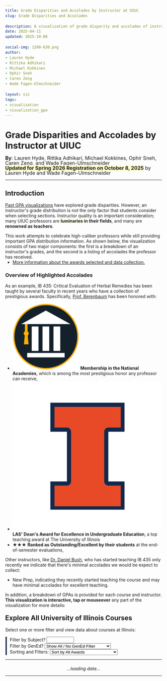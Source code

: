 ```yaml
---
title: Grade Disparities and Accolades by Instructor at UIUC
slug: Grade Disparities and Accolades

description: A visualization of grade disparity and accolades of instructors at UIUC
date: 2025-04-11
updated: 2025-10-08

social-img: 1200-630.png
author:
- Lauren Hyde
- Rittika Adhikari
- Michael Kokkines
- Ophir Sneh
- Caren Zeng
- Wade Fagen-Ulmschneider

layout: viz
tags:
- visualization
- visualization_gpa
---
```


<link rel="stylesheet" href="css.css" type="text/css" />


<h1>Grade Disparities and Accolades by Instructor at UIUC</h1>
<div style="font-size: 16px; margin-top: -4px; line-height: 16px;">
  <b>By</b>: Lauren Hyde, Rittika Adhikari, Michael Kokkines, Ophir Sneh, Caren Zeng, and Wade Fagen-Ulmschneider<br>
  <b style="background-color: hsla(63, 100%, 90%, 1);">Updated for Spring 2026 Registration on October 8, 2025</b> by Lauren Hyde and Wade Fagen-Ulmschneider
</div>

<hr>


## Introduction

[Past GPA visualizations](/discovery/gpa/) have explored grade disparities.  However, an instructor's grade distribution is not the only factor that students consider when selecting sections.  Instructor quality is an important consideration; many UIUC professors are <b><span style="text-shadow: 0px 0px 5px #ffa">luminaries</span> in their fields</b>, and many are <b>renowned as teachers</b>.

This work attempts to celebrate high-caliber professors while still providing important GPA distribution information.  As shown below, the visualization consists of two major components: the first is a breakdown of an instructor's grades, and the second is a listing of accolades the professor has received.

<ul style="margin-top: -14px;">
  <li><a href="./data-collection/">More information about the awards selected and data collection.</a></li>
</ul>


### Overview of Highlighted Accolades


As an example, IB 435: Critical Evaluation of Herbal Remedies has been taught by several faculty in recent years who have a collection of prestigious awards.  Specifically, [Prof. Berenbaum](https://sib.illinois.edu/directory/profile/maybe) has been honored with:

- <span class="awards awards-td ml-1"><img src="badges/academy.jpg" class="award" /></span> <b>Membership in the National Academies</b>, which is among the most prestigious honor any professor can receive, 
- <span class="awards awards-td awards-span ml-1"><img src="badges/illini.png" class="award" /></span> <b>LAS' Dean's Award for Excellence in Undergraduate Education</b>, a top teaching award at The University of Illinois
- <span class="awards awards-td awards-stars" style="line-height: 15px"><span class="gold">★</span><span class="silver">★</span><span class="silver">★</span></span> <b>Ranked as Outstanding/Excellent by their students</b> at the end-of-semester evaluations,

Other instructors, like [Dr. Daniel Bush](https://sib.illinois.edu/directory/profile/dsbush2), who has started teaching IB 435 only recently we indicate that there's minimal accolades we would be expect to collect:

<!--
- <span class="awards awards-td awards-stars" style="line-height: 15px"><span class="silver">★</span></span> <b>Ranked as Excellent by her students</b> at the end-of-semester evaluations,
-->
- <span class="awards-txt">New Prep</span>, indicating they recently started teaching the course and may have minimal accolades for excellent teaching.

In addition, a breakdown of GPAs is provided for each course and instructor.  <b>This visualization is interactive, tap or mouseover</b> any part of the visualization for more details:

<div id="example_wrapper" style="margin-top: -20px; padding-left: 10px; border-left: solid 2px #aaa; margin-bottom: 40px;">
  <div id="example"></div>
</div>


## Explore All University of Illinois Courses

Select one or more filter and view data about courses at Illinois:

<div style="padding-left: 10px; margin-left: 1px; border-left: solid 4px #13294B">
<div>
  Filter by Subject? <input style="width: 80px;" id="select-subject" type="text" onchange="updateBySubject()" autocomplete="one-time-code" />
  <button class="btn btn-waf" style="padding-top: 4px; padding-bottom: 4px; margin-bottom: 4px; display: none;" onclick="clearSubject()" id="select-subject-clear">Clear</button>
</div>

<div class="mt-2">
  Filter by GenEd?
  <select id="select-gened" onchange="onUserSelectionChange()">
    <option value="none" selected>Show All / No GenEd Filter</option>
    <option disabled>&mdash;</option>
    <option value="ACP">Adv. Composition (ACP)</option>
    <option value="NW">Non-Western Cultures (NW)</option>
    <option value="US">US Minority Cultures (US)</option>
    <option value="WCC">Western/Comp. Cultures (WCC)</option>
    <option value="HUM">Humanities & the Arts (HUM)</option>
    <option value="NAT">Natural Sciences & Tech (NAT)</option>
    <option value="QR">Quantitative Reasoning (QR)</option>
    <option value="SBS">Social & Behavioral (SBS)</option>
  </select>
</div>

<div class="mt-2">
  Sorting and Filters: 
  <select id="select-accolades" onchange="onUserSelectionChange()">
    <option value="none">Alphabetically</option>
    <option disabled>&mdash; Filter By Accolades: &mdash;</option>
    <option value="national">National Awards</option>
    <option value="campus">Campus &amp; College Awards</option>
    <option value="tre">Ranked by Students as Excellent</option>
    <option disabled>&mdash; Sort By Accolades: &mdash;</option>
    <option value="awards" selected>Sort by All Awards</option>
    <option disabled>&mdash; Sort By Instructor Grades: &mdash;</option>
    <option value="pct4">Highest Percentage of 4.0s</option>
    <option value="pct0">Lowest Percentage of 4.0s</option>
    <option value="gpa-high">Highest GPAs</option>
    <option value="gpa-low">Lowest GPAs</option>
    <option disabled>&mdash; Sort By Course Size: &mdash;</option>
    <option value="large">Most Students Taught</option>
    <option value="large-avg">Largest Average Section Size</option>
  </select>
</div>
</div>

<hr>


<div id="tables">
  <div style="text-align: center; margin-top: 20px;">
    <i>...loading data...</i>
  </div>  
</div>

<hr class="mb-5 mt-4">

<script src="https://cdnjs.cloudflare.com/ajax/libs/d3/5.16.0/d3.min.js" integrity="sha512-FHsFVKQ/T1KWJDGSbrUhTJyS1ph3eRrxI228ND0EGaEp6v4a/vGwPWd3Dtd/+9cI7ccofZvl/wulICEurHN1pg==" crossorigin="anonymous" referrerpolicy="no-referrer"></script>
<script src="https://code.jquery.com/jquery-3.7.1.min.js" integrity="sha256-/JqT3SQfawRcv/BIHPThkBvs0OEvtFFmqPF/lYI/Cxo=" crossorigin="anonymous"></script>
<script src="/static/js/d3-tip.js"></script>
<script src="https://code.jquery.com/ui/1.12.1/jquery-ui.min.js" integrity="sha256-VazP97ZCwtekAsvgPBSUwPFKdrwD3unUfSGVYrahUqU=" crossorigin="anonymous"></script>
<link rel="stylesheet" href="https://code.jquery.com/ui/1.12.1/themes/base/jquery-ui.css">

<script type='text/javascript' src="vis.js?v=3"></script>
